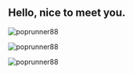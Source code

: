 <h2>Hello, nice to meet you.</h2>

<p><img src="https://komarev.com/ghpvc/?username=poprunner88&label=Profile%20views&color=0e75b6&style=flat" alt="poprunner88" /> </p>

<p><img src="https://github-readme-stats.vercel.app/api/top-langs?username=poprunner88&show_icons=true&locale=en&layout=compact&theme=radical&count_private=true" alt="poprunner88" /></p>

<p><img src="https://github-readme-stats.vercel.app/api?username=poprunner88&show_icons=true&locale=en&theme=radical&count_private=true" alt="poprunner88" /></p>

